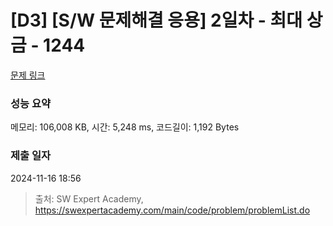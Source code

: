 # [D3] [S/W 문제해결 응용] 2일차 - 최대 상금 - 1244 

[문제 링크](https://swexpertacademy.com/main/code/problem/problemDetail.do?contestProbId=AV15Khn6AN0CFAYD) 

### 성능 요약

메모리: 106,008 KB, 시간: 5,248 ms, 코드길이: 1,192 Bytes

### 제출 일자

2024-11-16 18:56



> 출처: SW Expert Academy, https://swexpertacademy.com/main/code/problem/problemList.do